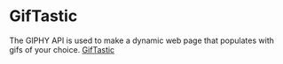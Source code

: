 # GifTastic

The GIPHY API is used to make a dynamic web page that populates with gifs of your choice.
[GifTastic](https://eunhyegina.github.io/GifTastic/)
